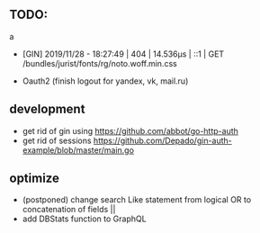 ## TODO:


a



- [GIN] 2019/11/28 - 18:27:49 | 404 |      14.536µs |             ::1 | GET      /bundles/jurist/fonts/rg/noto.woff.min.css




- Oauth2 (finish logout for yandex, vk, mail.ru)




## development
- get rid of gin using <https://github.com/abbot/go-http-auth>
- get rid of sessions
    https://github.com/Depado/gin-auth-example/blob/master/main.go


## optimize
- (postponed) change search Like statement from logical OR to concatenation of fields ||
- add DBStats function to GraphQL



